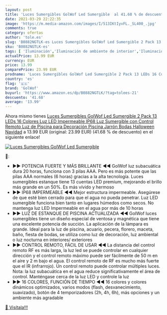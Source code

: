 ```yaml
---
layout: post
title: 'Luces Sumergibles GolWof Led Sumergible  al 41.68 % de descuento'
date: 2021-03-29 22:22:35
image: 'https://m.media-amazon.com/images/I/513IKtIyvFL._SL400_.jpg'
comments: true
category: ofertas
author: 'tole.es'
slug: 'B0882NGTLK-es Luces Sumergibles GolWof Led Sumergible 2 Pack 13 LEDs 16...'
sku: 'B0882NGTLK-es'
tags: [ 'Iluminación','Iluminación de ambiente de interior','Iluminación de interior','Iluminación decorativa y para usos específicos de interior','golwof','navidad', ]
actualPrice: 13.99 EUR
currency: EUR
price: 13.99
comparePrice: 23.99 EUR
prodname: 'Luces Sumergibles GolWof Led Sumergible 2 Pack 13 LEDs 16 Colores Luz LED Impermeable IP68 Luz Sumergible con Control Remoto Luz de Piscina para Decoración Piscina Jarrón Bodas Halloween Navidad'
country: 'es'
flag: '🇪🇸'
brand: 'GolWof'
buyurl: 'https://www.amazon.es/dp/B0882NGTLK/?tag=tolees-21'
descuento: '41.68'
average: '13.99'
---
```


Ahora mismo tienes [Luces Sumergibles GolWof Led Sumergible 2 Pack 13 LEDs 16 Colores Luz LED Impermeable IP68 Luz Sumergible con Control Remoto Luz de Piscina para Decoración Piscina Jarrón Bodas Halloween Navidad](https://www.amazon.es/dp/B0882NGTLK/?tag=tolees-21) a 13.99 EUR (original: 23.99 EUR) (41.68 %  de descuento) en el siguiente enlace!

[![Luces Sumergibles GolWof Led Sumergible ](https://m.media-amazon.com/images/I/513IKtIyvFL._SL400_.jpg)](https://www.amazon.es/dp/B0882NGTLK/?tag=tolees-21)

🔎:

- ▶▶ POTENCIA FUERTE Y MÁS BRILLANTE ◀◀ GolWof luz subacuática dura 20 horas, funciona con 3 pilas AAA. Pero es más potente que las pilas AAA normales (6 horas) gracias a la alta tecnología. Luces sumergibles estanque tiene 13 cuentas LED premium, mejorando el brillo más grande en un 50%. Es más vívido y hermoso
- ▶▶ IP68 IMPERMEABLE ◀◀ Mejor estructura impermeable. Asegúrese de que esté bien cerrado para que el agua no pueda penetrar. Luz LED sumergible funciona bien tanto en lugares húmedos como secos. No mantenga luz LED Impermeable en el agua por más de 10 horas
- ▶▶ LUZ DE ESTANQUE DE PISCINA ACTUALIZADA ◀◀ GolWof luces sumergibles tiene un diseño especial de ventosa y magnética que tiene una excelente potencia de succión. La aplicación de la lámpara es grande. Ideal para la luz de piscina, acuario, pecera, florero, maceta, baño, fiesta de bodas, se utiliza como luz de decoración, luz ambiental o luz nocturna en interiores/ exteriores
- ▶▶ CONTROL REMOTO, FÁCIL DE USAR ◀◀ La distancia del control remoto RF es más larga, la luz led se puede controlar en cualquier dirección y el control remoto máximo puede ser fácilmente de 50 m en el aire y 2 m bajo el agua. El control remoto de RF es mucho más fuerte que el IR (infrarrojo). Un control remoto puede controlar múltiples luces. Nota: la luz subacuática en el agua reduce significativamente el área de control. Manténgase cerca de la luz LED y controle la luz
- ▶▶ 16 COLORES, FUNCIÓN DE TIEMPO ◀◀ 16 colores y colores dinámicos optimizados, varios modos (flash, desvanecimiento, suavizado), botón de 4 temporizadores (2h, 4h, 6h), más opciones y un ambiente más agradable

[🛒 Visítala!!!](https://www.amazon.es/dp/B0882NGTLK/?tag=tolees-21)
